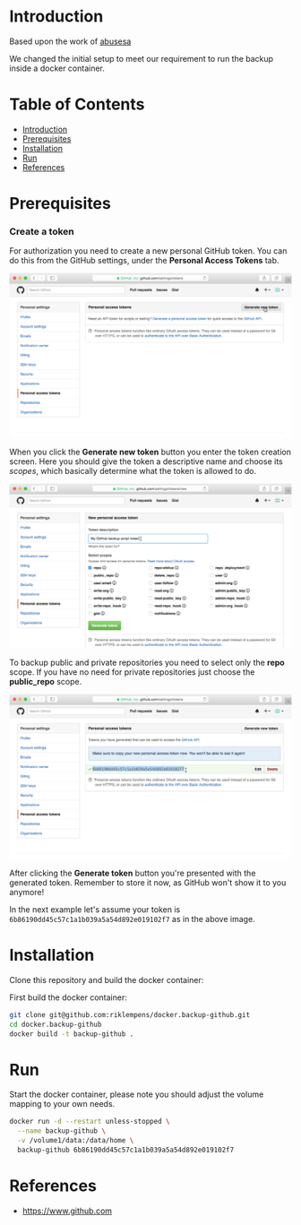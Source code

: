 
# Introduction

Based upon the work of [abusesa](https://github.com/abusesa/github-backup)

We changed the initial setup to meet our requirement to run the backup inside a docker container.

# Table of Contents

- [Introduction](#introduction)
- [Prerequisites](#prerequisites)
- [Installation](#installation)
- [Run](#run)
- [References](#references)

# Prerequisites

### Create a token

For authorization you need to create a new personal GitHub token. You can do this from the GitHub settings, under the **Personal Access Tokens** tab.

![Step 1](images/new-token-1.png)

When you click the **Generate new token** button you enter the token creation screen. Here you should give the token a descriptive name and choose its *scopes*, which basically determine what the token is allowed to do.

![Step 2](images/new-token-2.png)

To backup public and private repositories you need to select only the **repo** scope. If you have no need for private repositories just choose the **public_repo** scope.

![Step 3](images/new-token-3.png)

After clicking the **Generate token** button you're presented with the generated token. Remember to store it now, as GitHub won't show it to you anymore!

In the next example let's assume your token is ```6b86190dd45c57c1a1b039a5a54d892e019102f7``` as in the above image.

# Installation

Clone this repository and build the docker container:

First build the docker container:

```bash
git clone git@github.com:riklempens/docker.backup-github.git
cd docker.backup-github
docker build -t backup-github .
```

# Run

Start the docker container, please note you should adjust the volume mapping to your own needs.

```bash
docker run -d --restart unless-stopped \
  --name backup-github \
  -v /volume1/data:/data/home \
  backup-github 6b86190dd45c57c1a1b039a5a54d892e019102f7
```



# References

* https://www.github.com

